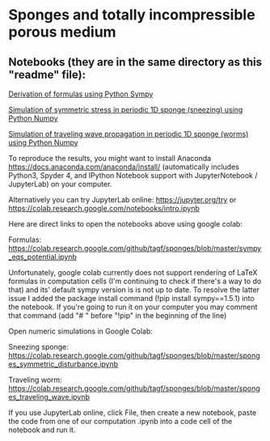 # Sponges and totally incompressible porous medium

## Notebooks (they are in the same directory as this "readme" file):

[Derivation of formulas using Python Sympy](/sympy_eqs_potential.ipynb)

[Simulation of symmetric stress in periodic 1D sponge (sneezing) using Python Numpy](/sponges_symmetric_disturbance.ipynb)

[Simulation of traveling wave propagation in periodic 1D sponge (worms) using Python Numpy](/sponges_traveling_wave.ipynb)

To reproduce the results, you might want to install Anaconda https://docs.anaconda.com/anaconda/install/
(automatically includes Python3, Spyder 4, and IPython Notebook support with JupyterNotebook / JupyterLab) on your computer.

Alternatively you can try JupyterLab online: https://jupyter.org/try or https://colab.research.google.com/notebooks/intro.ipynb

Here are direct links to open the notebooks above using google colab:

Formulas: https://colab.research.google.com/github/tagf/sponges/blob/master/sympy_eqs_potential.ipynb

Unfortunately, google colab currently does not support rendering of LaTeX formulas in computation cells (I'm continuing to check if there's a way to do that) and its' default sympy version is is not up to date. To resolve the latter issue I added the package install command (!pip install sympy==1.5.1) into the notebook. If you're going to run it on your computer you may comment that command (add "# " before "!pip" in the beginning of the line)

Open numeric simulations in Google Colab:  

Sneezing sponge: https://colab.research.google.com/github/tagf/sponges/blob/master/sponges_symmetric_disturbance.ipynb

Traveling worm: https://colab.research.google.com/github/tagf/sponges/blob/master/sponges_traveling_wave.ipynb


If you use JupyterLab online, click File, then create a new notebook,
paste the code from one of our computation .ipynb into a code cell of the notebook and run it.
